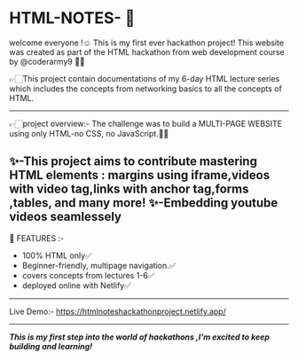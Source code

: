 # HTML-NOTES- 🚀
welcome everyone !☺️ This is my first ever hackathon project! This website was created as part of the HTML hackathon from web development course by @coderarmy9 🙏🏻

👉🏻This project contain documentations of my 6-day HTML lecture series which includes the concepts from networking basics to all the concepts of HTML.

--------------------------------------------

👉🏻project overview:-
The challenge was to build a MULTI-PAGE WEBSITE using only HTML-no CSS, no JavaScript.🙅🏻

✨-This project aims to contribute mastering HTML elements : margins using iframe,videos with video tag,links with anchor tag,forms ,tables, and many more!
✨-Embedding youtube videos seamlessely 
---------------------------------------------
👀 FEATURES :-
 * 100% HTML only✅
 * Beginner-friendly, multipage navigation.✅
 * covers concepts from lectures 1-6✅
 * deployed online with Netlify✅
---------------------------------------------
Live Demo:-
https://htmlnoteshackathonproject.netlify.app/

--------------------------------------------

***This is my first step into the world of hackathons ,I'm excited to keep building and learning!***

